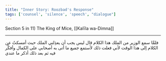 ```yaml
---
title: "Inner Story: Roozbad's Response"
tags: ['counsel', 'silence', 'speech', "dialogue"]
---
```


 Section 5 in 11) The King of Mice, [[Kalīla wa-Dimna]]

---
فلمَّا سمع الوزير من الملك هذا الكلام قال ليس يجب أن يعذِلني الملك حيث أمسكتُ عن الكلام إلى هذا الوقت لأني فعلت ذلك لأستمع جميع ما أتى به أصحابي على الكمال وأفكِّر فيه ثم بعد ذلك أذكر ما عندي
